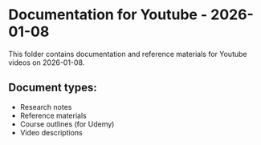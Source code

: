 # Documentation for Youtube - 2026-01-08

This folder contains documentation and reference materials for Youtube videos on 2026-01-08.

## Document types:
- Research notes
- Reference materials
- Course outlines (for Udemy)
- Video descriptions

